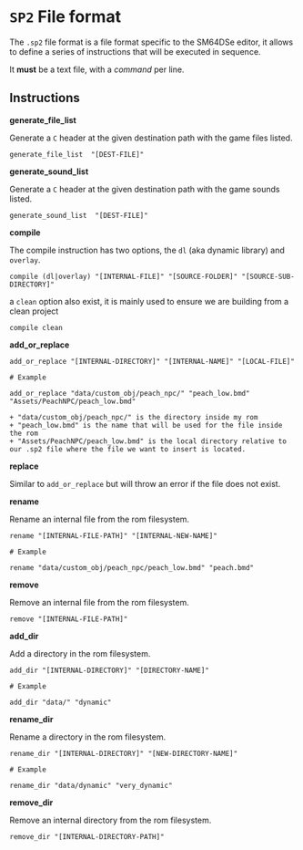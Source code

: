 ﻿# `SP2` File format

The `.sp2` file format is a file format specific to the SM64DSe editor, it allows to define a series of instructions
that will be executed in sequence.

It **must** be a text file, with a _command_ per line.

## Instructions

**generate_file_list**

Generate a `C` header at the given destination path with the game files listed.

````
generate_file_list  "[DEST-FILE]"
````

**generate_sound_list**

Generate a `C` header at the given destination path with the game sounds listed.

````
generate_sound_list  "[DEST-FILE]"
````

**compile**

The compile instruction has two options, the `dl` (aka dynamic library) and `overlay`.

````
compile (dl|overlay) "[INTERNAL-FILE]" "[SOURCE-FOLDER]" "[SOURCE-SUB-DIRECTORY]"
````

a `clean` option also exist, it is mainly used to ensure we are building from a clean project

````
compile clean
````

**add_or_replace**

````
add_or_replace "[INTERNAL-DIRECTORY]" "[INTERNAL-NAME]" "[LOCAL-FILE]"

# Example

add_or_replace "data/custom_obj/peach_npc/" "peach_low.bmd" "Assets/PeachNPC/peach_low.bmd"

+ "data/custom_obj/peach_npc/" is the directory inside my rom
+ "peach_low.bmd" is the name that will be used for the file inside the rom
+ "Assets/PeachNPC/peach_low.bmd" is the local directory relative to our .sp2 file where the file we want to insert is located.
````

**replace**

Similar to `add_or_replace` but will throw an error if the file does not exist.

**rename**

Rename an internal file from the rom filesystem.

````
rename "[INTERNAL-FILE-PATH]" "[INTERNAL-NEW-NAME]"

# Example

rename "data/custom_obj/peach_npc/peach_low.bmd" "peach.bmd"
````

**remove**

Remove an internal file from the rom filesystem.

````
remove "[INTERNAL-FILE-PATH]"
````

**add_dir**

Add a directory in the rom filesystem.

````
add_dir "[INTERNAL-DIRECTORY]" "[DIRECTORY-NAME]"

# Example

add_dir "data/" "dynamic"
````

**rename_dir**

Rename a directory in the rom filesystem.

````
rename_dir "[INTERNAL-DIRECTORY]" "[NEW-DIRECTORY-NAME]"

# Example

rename_dir "data/dynamic" "very_dynamic"
````

**remove_dir**

Remove an internal directory from the rom filesystem.

````
remove_dir "[INTERNAL-DIRECTORY-PATH]"
````

